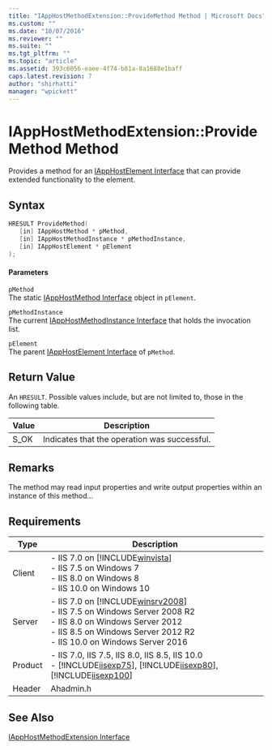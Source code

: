 ```yaml
---
title: "IAppHostMethodExtension::ProvideMethod Method | Microsoft Docs"
ms.custom: ""
ms.date: "10/07/2016"
ms.reviewer: ""
ms.suite: ""
ms.tgt_pltfrm: ""
ms.topic: "article"
ms.assetid: 393c6056-eaee-4f74-b81a-8a1688e1baff
caps.latest.revision: 7
author: "shirhatti"
manager: "wpickett"
---
```

# IAppHostMethodExtension::ProvideMethod Method
Provides a method for an [IAppHostElement Interface](../../web-development-reference\webdev-native-api-reference/iapphostelement-interface.md) that can provide extended functionality to the element.  
  
## Syntax  
  
```cpp  
HRESULT ProvideMethod(  
   [in] IAppHostMethod * pMethod,  
   [in] IAppHostMethodInstance * pMethodInstance,  
   [in] IAppHostElement * pElement  
);  
```  
  
#### Parameters  
 `pMethod`  
 The static [IAppHostMethod Interface](../../web-development-reference\webdev-native-api-reference/iapphostmethod-interface.md) object in `pElement`.  
  
 `pMethodInstance`  
 The current [IAppHostMethodInstance Interface](../../web-development-reference\webdev-native-api-reference/iapphostmethodinstance-interface.md) that holds the invocation list.  
  
 `pElement`  
 The parent [IAppHostElement Interface](../../web-development-reference\webdev-native-api-reference/iapphostelement-interface.md) of `pMethod`.  
  
## Return Value  
 An `HRESULT`. Possible values include, but are not limited to, those in the following table.  
  
|Value|Description|  
|-----------|-----------------|  
|S_OK|Indicates that the operation was successful.|  
  
## Remarks  
 The method may read input properties and write output properties within an instance of this method...  
  
## Requirements  
  
|Type|Description|  
|----------|-----------------|  
|Client|-   IIS 7.0 on [!INCLUDE[winvista](../../wmi-provider/includes/winvista-md.md)]<br />-   IIS 7.5 on Windows 7<br />-   IIS 8.0 on Windows 8<br />-   IIS 10.0 on Windows 10|  
|Server|-   IIS 7.0 on [!INCLUDE[winsrv2008](../../wmi-provider/includes/winsrv2008-md.md)]<br />-   IIS 7.5 on Windows Server 2008 R2<br />-   IIS 8.0 on Windows Server 2012<br />-   IIS 8.5 on Windows Server 2012 R2<br />-   IIS 10.0 on Windows Server 2016|  
|Product|-   IIS 7.0, IIS 7.5, IIS 8.0, IIS 8.5, IIS 10.0<br />-   [!INCLUDE[iisexp75](../../web-development-reference/native-code-api-reference/includes/iisexp75-md.md)], [!INCLUDE[iisexp80](../../web-development-reference/native-code-api-reference/includes/iisexp80-md.md)], [!INCLUDE[iisexp100](../../web-development-reference/native-code-api-reference/includes/iisexp100-md.md)]|  
|Header|Ahadmin.h|  
  
## See Also  
 [IAppHostMethodExtension Interface](../../web-development-reference\webdev-native-api-reference/iapphostmethodextension-interface.md)